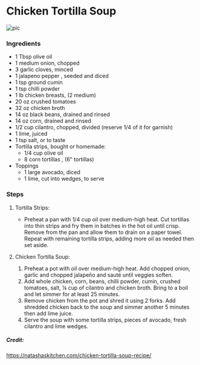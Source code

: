 # Chicken Tortilla Soup
![pic](../../docs/assets/images/**.png)

### Ingredients
* 1 Tbsp olive oil
* 1 medium onion, chopped
* 3 garlic cloves, minced
* 1 jalapeno pepper , seeded and diced
* 1 tsp ground cumin
* 1 tsp chilli powder
* 1 lb chicken breasts, (2 medium)
* 20 oz crushed tomatoes
* 32 oz chicken broth 
* 14 oz black beans, drained and rinsed
* 14 oz corn, drained and rinsed
* 1/2 cup cilantro, chopped, divided (reserve 1/4 of it for garnish)
* 1 lime, juiced
* 1 tsp salt, or to taste
* Tortilla strips, bought or homemade:
    * 1/4 cup olive oil
    * 8 corn tortillas , (6" tortillas)
* Toppings
    * 1 large avocado, diced
    * 1 lime, cut into wedges, to serve

### Steps
1. Tortilla Strips:
    * Preheat a pan with 1/4 cup oil over medium-high heat. Cut tortillas into thin strips and fry them in batches in the hot oil until crisp. Remove from the pan and allow them to drain on a paper towel. Repeat with remaining tortilla strips, adding more oil as needed then set aside.

2. Chicken Tortilla Soup:
    1. Preheat a pot with oil over medium-high heat. Add chopped onion, garlic and chopped jalapeño and sauté until veggies soften.
    2. Add whole chicken, corn, beans, chilli powder, cumin, crushed tomatoes, salt, ¼ cup of cilantro and chicken broth. Bring to a boil and let simmer for at least 25 minutes.
    3. Remove chicken from the pot and shred it using 2 forks. Add shredded chicken back to the soup and simmer another 5 minutes then add lime juice.
    4. Serve the soup with some tortilla strips, pieces of avocado, fresh cilantro and lime wedges.



##### Credit:
https://natashaskitchen.com/chicken-tortilla-soup-recipe/